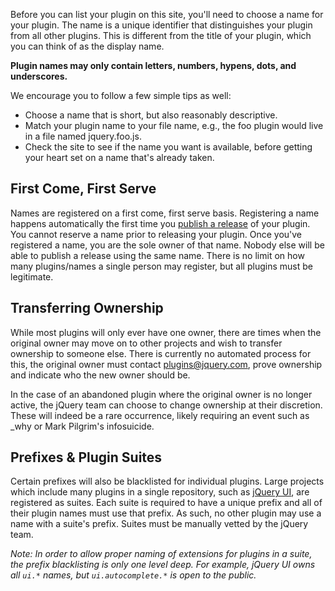 <script>{
	"title": "Naming Your Plugin"
}</script>

Before you can list your plugin on this site, you'll need to choose a name for your plugin. The name is a unique identifier that distinguishes your plugin from all other plugins. This is different from the title of your plugin, which you can think of as the display name.

**Plugin names may only contain letters, numbers, hypens, dots, and underscores.**

We encourage you to follow a few simple tips as well:


* Choose a name that is short, but also reasonably descriptive.
* Match your plugin name to your file name, e.g., the foo plugin would live in a file named jquery.foo.js.
* Check the site to see if the name you want is available, before getting your heart set on a name that's already taken.

## First Come, First Serve

Names are registered on a first come, first serve basis. Registering a name happens automatically the first time you [publish a release](/docs/publish/) of your plugin. You cannot reserve a name prior to releasing your plugin. Once you've registered a name, you are the sole owner of that name. Nobody else will be able to publish a release using the same name. There is no limit on how many plugins/names a single person may register, but all plugins must be legitimate.

## Transferring Ownership

While most plugins will only ever have one owner, there are times when the original owner may move on to other projects and wish to transfer ownership to someone else. There is currently no automated process for this, the original owner must contact [plugins@jquery.com](mailto:plugins@jquery.com), prove ownership and indicate who the new owner should be.

In the case of an abandoned plugin where the original owner is no longer active, the jQuery team can choose to change ownership at their discretion. These will indeed be a rare occurrence, likely requiring an event such as _why or Mark Pilgrim's infosuicide.

## Prefixes & Plugin Suites

Certain prefixes will also be blacklisted for individual plugins. Large projects which include many plugins in a single repository, such as [jQuery UI](http://jqueryui.com), are registered as suites. Each suite is required to have a unique prefix and all of their plugin names must use that prefix. As such, no other plugin may use a name with a suite's prefix. Suites must be manually vetted by the jQuery team.

*Note: In order to allow proper naming of extensions for plugins in a suite, the prefix blacklisting is only one level deep. For example, jQuery UI owns all `ui.*` names, but `ui.autocomplete.*` is open to the public.*
